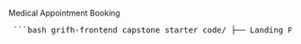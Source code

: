 Medical Appointment Booking

<pre> ```bash grifh-frontend_capstone_starter_code/ ├── Landing_Page/ │ ├── LandingPage.css │ └── LandingPage.html ├── Login/ │ ├── Login.css │ └── Login.html ├── NavBar/ │ ├── Navbar.css │ └── Navbar.html ├── Sign_up/ │ ├── Sign_Up.css │ └── Sign_Up.html ``` </pre>
